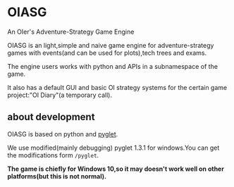 # OIASG
An OIer's Adventure-Strategy Game Engine

OIASG is an light,simple and naive game engine for adventure-strategy games with events(and can be used for plots),tech trees and exams.

The engine users works with python and APIs in a subnamespace of the game.

It also has a default GUI and basic OI strategy systems for the certain game project:"OI Diary"(a temporary call).

## about development

OIASG is based on python and [pyglet](http://pyglet.org/).

We use modified(mainly debugging) pyglet 1.3.1 for windows.You can get the modifications form `/pyglet`.

**The game is chiefly for Windows 10,so it may doesn't work well on other platforms(but this is not normal).**
